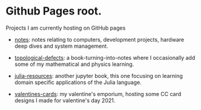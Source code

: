 # Github Pages root.

Projects I am currently hosting on GitHub pages

- [notes](https://furges.github.io/notes/): notes relating to computers, development projects, hardware deep dives and system management.

- [topological-defects](https://furges.github.io/topological-defects/): a book-turning-into-notes where I occasionally add some of my mathematical and physics learning.
- [julia-resources](https://furges.github.io/julia-resources): another jupyter book, this one focusing on learning domain specific applications of the Julia language.

- [valentines-cards](https://furges.github.io/valentines-cards/): my valentine's emporium, hosting some CC card designs I made for valentine's day 2021.
